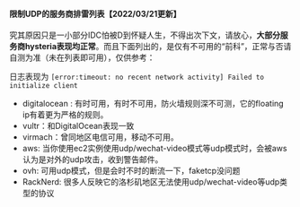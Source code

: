 #### 限制UDP的服务商排雷列表【2022/03/21更新】

究其原因只是一小部分IDC怕被D到怀疑人生，不得出次下文，请放心，**大部分服务商hysteria表现均正常**。而且下面列出的，是仅有不可用的“前科”，正常与否请自测为准（未在列表即可用），仅供参考：

日志表现为 `[error:timeout: no recent network activity] Failed to initialize client`

* digitalocean : 有时可用，有时不可用，防火墙规则深不可测，它的floating ip有着更为严格的规则。
* vultr：和DigitalOcean表现一致
* virmach：曾同地区电信可用，移动不可用。
* aws: 当你使用ec2实例使用udp/wechat-video模式等udp模式时，会被aws认为是对外的udp攻击，收到警告邮件。
* ovh: 可用udp模式，但是会时不时的断流一下，faketcp没问题
* RackNerd: 很多人反映它的洛杉矶地区无法使用udp/wechat-video等udp类型的协议
